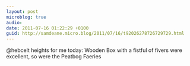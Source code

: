 ```yaml
---
layout: post
microblog: true
audio: 
date: 2011-07-16 01:22:29 +0100
guid: http://samdeane.micro.blog/2011/07/16/t92026278726729729.html
---
```

@hebcelt heights for me today: Wooden Box with a fistful of fivers were excellent, so were the Peatbog Faeries
